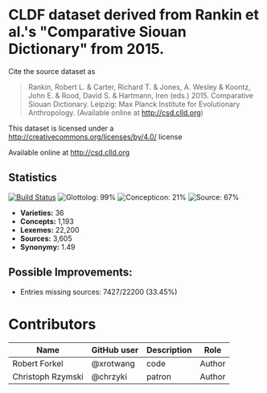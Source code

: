 # CLDF dataset derived from Rankin et al.'s "Comparative Siouan Dictionary" from 2015.

Cite the source dataset as

> Rankin, Robert L. & Carter, Richard T. & Jones, A. Wesley & Koontz, John E. & Rood, David S. & Hartmann, Iren (eds.) 2015. Comparative Siouan Dictionary. Leipzig: Max Planck Institute for Evolutionary Anthropology. (Available online at http://csd.clld.org)

This dataset is licensed under a http://creativecommons.org/licenses/by/4.0/ license

Available online at http://csd.clld.org

## Statistics


[![Build Status](https://travis-ci.org/lexibank/csd.svg?branch=master)](https://travis-ci.org/lexibank/csd)
![Glottolog: 99%](https://img.shields.io/badge/Glottolog-99%25-green.svg "Glottolog: 99%")
![Concepticon: 21%](https://img.shields.io/badge/Concepticon-21%25-red.svg "Concepticon: 21%")
![Source: 67%](https://img.shields.io/badge/Source-67%25-orange.svg "Source: 67%")

- **Varieties:** 36
- **Concepts:** 1,193
- **Lexemes:** 22,200
- **Sources:** 3,605
- **Synonymy:** 1.49

## Possible Improvements:



- Entries missing sources: 7427/22200 (33.45%)

# Contributors

Name               | GitHub user  | Description                          | Role
---                | ---          | ---                                  | ---
Robert Forkel      | @xrotwang    | code                                 | Author
Christoph Rzymski  | @chrzyki     | patron                               | Author


